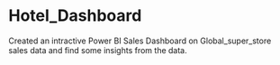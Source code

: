 # Hotel_Dashboard
 Created an intractive Power BI Sales Dashboard on Global_super_store sales data and find some insights from the data.
